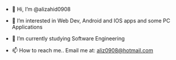 - 👋 Hi, I’m @alizahid0908
- 👀 I’m interested in Web Dev, Android and IOS apps and some PC Applications
- 🌱 I’m currently studying Software Engineering


- 📫 How to reach me..
Email me at:
aliz0908@hotmail.com

<!---
aliz0908/aliz0908 is a ✨ special ✨ repository because its `README.md` (this file) appears on your GitHub profile.
You can click the Preview link to take a look at your changes.
--->

